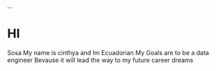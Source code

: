 ...  <h1>  HI </h1>
Sosa
My name is cinthya and Im Ecuadorian
My Goals are to be a data engineer
Bevause it will lead the way to my future career dreams
